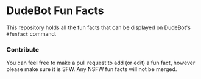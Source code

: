 # DudeBot Fun Facts

This repository holds all the fun facts that can be displayed on DudeBot's `#funfact` command.
### Contribute
You can feel free to make a pull request to add (or edit) a fun fact, however please make sure it is SFW. Any NSFW fun facts will not be merged.
